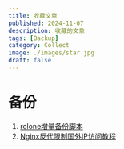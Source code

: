 ```yaml
---
title: 收藏文章
published: 2024-11-07
description: 收藏的文章
tags: [Backup]
category: Collect
image: ./images/star.jpg
draft: false
---
```

# 备份
1. [rclone增量备份脚本](https://www.nodeseek.com/post-182756-1)
2. [Nginx反代限制国外IP访问教程](https://github.com/kekylin/Debian-HomeNAS/blob/main/Docs/Nginx%E5%8F%8D%E4%BB%A3%E9%99%90%E5%88%B6%E5%9B%BD%E5%A4%96IP%E8%AE%BF%E9%97%AE%E6%95%99%E7%A8%8B.md)